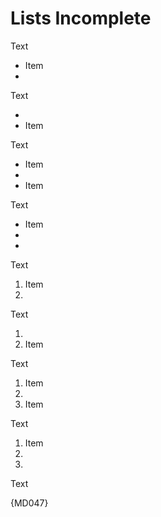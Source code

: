 # Lists Incomplete

Text

- Item
-

Text

-
- Item

Text

- Item
-
- Item

Text

- Item
-
-

Text

1. Item
1.

Text

1.
1. Item

Text

1. Item
1.
1. Item

Text

1. Item
1.
1.

Text

{MD047}